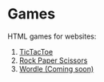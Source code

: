 # Games
HTML games for websites:
1. [TicTacToe](https://tinsellycone.github.io/games/tictactoe)
2. [Rock Paper Scissors](https://tinsellycone.github.io/games/rockpaperscissors)
3. [Wordle (Coming soon)](https://tinsellycone.github.io/games/wordle)
